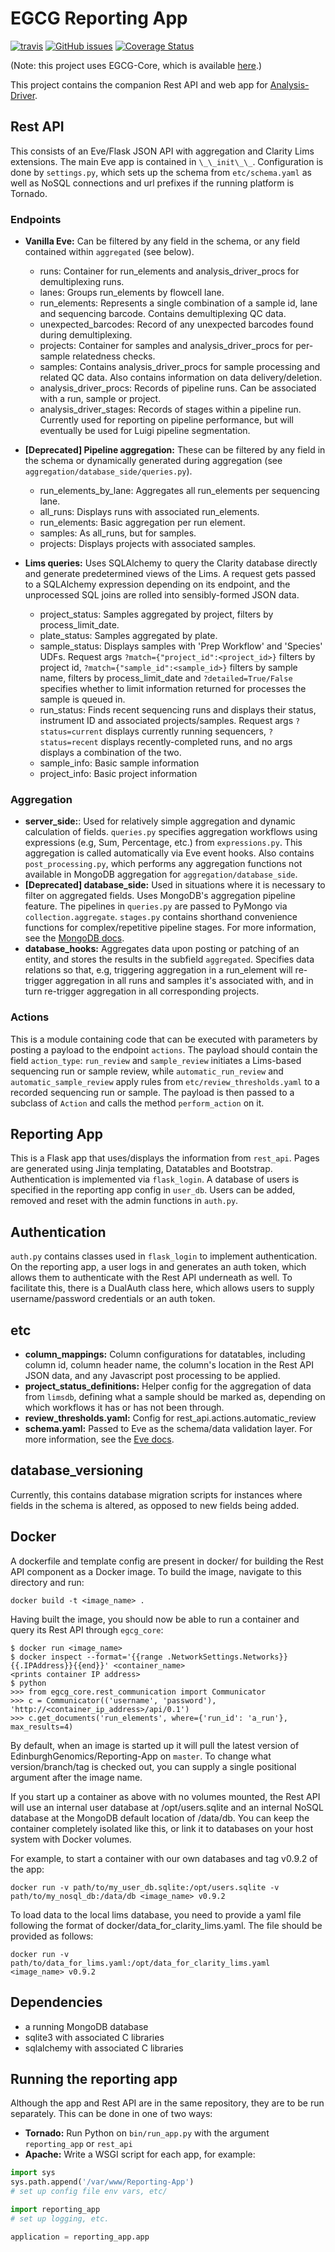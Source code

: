 # EGCG Reporting App
[![travis](https://img.shields.io/travis/EdinburghGenomics/Reporting-App/master.svg)](https://travis-ci.org/EdinburghGenomics/Reporting-App)
[![GitHub issues](https://img.shields.io/github/issues/EdinburghGenomics/Reporting-App.svg)](https://github.com/EdinburghGenomics/Reporting-App/issues)
[![Coverage Status](https://coveralls.io/repos/github/EdinburghGenomics/Reporting-App/badge.svg)](https://coveralls.io/github/EdinburghGenomics/Reporting-App)

(Note: this project uses EGCG-Core, which is available [here](https://github.com/EdinburghGenomics/EGCG-Core.git).)

This project contains the companion Rest API and web app for [Analysis-Driver](https://github.com/EdinburghGenomics/Analysis-Driver).


## Rest API
This consists of an Eve/Flask JSON API with aggregation and Clarity Lims extensions. The main Eve app is contained in
`\_\_init\_\_`. Configuration is done by `settings.py`, which sets up the schema from `etc/schema.yaml` as well as NoSQL
connections and url prefixes if the running platform is Tornado.


### Endpoints
- __Vanilla Eve:__ Can be filtered by any field in the schema, or any field contained within `aggregated` (see below).
  - runs: Container for run_elements and analysis_driver_procs for demultiplexing runs.
  - lanes: Groups run_elements by flowcell lane.
  - run_elements: Represents a single combination of a sample id, lane and sequencing barcode. Contains
    demultiplexing QC data.
  - unexpected_barcodes: Record of any unexpected barcodes found during demultiplexing.
  - projects: Container for samples and analysis_driver_procs for per-sample relatedness checks.
  - samples: Contains analysis_driver_procs for sample processing and related QC data. Also contains information on data
    delivery/deletion.
  - analysis_driver_procs: Records of pipeline runs. Can be associated with a run, sample or project.
  - analysis_driver_stages: Records of stages within a pipeline run. Currently used for reporting on
    pipeline performance, but will eventually be used for Luigi pipeline segmentation.

- __[Deprecated] Pipeline aggregation:__ These can be filtered by any field in the schema or dynamically generated during
  aggregation (see `aggregation/database_side/queries.py`).
  - run_elements_by_lane: Aggregates all run_elements per sequencing lane.
  - all_runs: Displays runs with associated run_elements.
  - run_elements: Basic aggregation per run element.
  - samples: As all_runs, but for samples.
  - projects: Displays projects with associated samples.

- __Lims queries:__ Uses SQLAlchemy to query the Clarity database directly and generate predetermined views of the Lims.
  A request gets passed to a SQLAlchemy expression depending on its endpoint, and the unprocessed SQL joins are rolled
  into sensibly-formed JSON data.
  - project_status: Samples aggregated by project, filters by process_limit_date.
  - plate_status: Samples aggregated by plate.
  - sample_status: Displays samples with 'Prep Workflow' and 'Species' UDFs. Request args `?match={"project_id":<project_id>}`
    filters by project id, `?match={"sample_id":<sample_id>}` filters by sample name, filters by process_limit_date and `?detailed=True/False`
    specifies whether to limit information returned for processes the sample is queued in.
  - run_status: Finds recent sequencing runs and displays their status, instrument ID and associated projects/samples.
    Request args `?status=current` displays currently running sequencers, `?status=recent`
    displays recently-completed runs, and no args displays a combination of the two.
  - sample_info: Basic sample information
  - project_info: Basic project information


### Aggregation
- __server_side:__: Used for relatively simple aggregation and dynamic calculation of fields. `queries.py`
  specifies aggregation workflows using expressions (e.g, Sum, Percentage, etc.) from `expressions.py`. This
  aggregation is called automatically via Eve event hooks. Also contains `post_processing.py`, which performs
  any aggregation functions not available in MongoDB aggregation for `aggregation/database_side`.
- __[Deprecated] database_side:__ Used in situations where it is necessary to filter on aggregated fields. Uses MongoDB's
  aggregation pipeline feature. The pipelines in `queries.py` are passed to PyMongo via `collection.aggregate`.
  `stages.py` contains shorthand convenience functions for complex/repetitive pipeline stages. For more
  information, see the [MongoDB docs](https://docs.mongodb.com/manual/core/aggregation-pipeline/).
- __database_hooks:__ Aggregates data upon posting or patching of an entity, and stores the results in the subfield
  `aggregated`. Specifies data relations so that, e.g, triggering aggregation in a run_element will re-trigger
   aggregation in all runs and samples it's associated with, and in turn re-trigger aggregation in all corresponding
   projects.


### Actions
This is a module containing code that can be executed with parameters by posting a payload to the endpoint `actions`.
The payload should contain the field `action_type`: `run_review` and `sample_review` initiates a Lims-based sequencing
run or sample review, while `automatic_run_review` and `automatic_sample_review` apply rules from
`etc/review_thresholds.yaml` to a recorded sequencing run or sample. The payload is then passed to a subclass of
`Action` and calls the method `perform_action` on it.


## Reporting App
This is a Flask app that uses/displays the information from `rest_api`. Pages are generated using Jinja
templating, Datatables and Bootstrap. Authentication is implemented via `flask_login`. A database of users is specified in the reporting app config
in `user_db`. Users can be added, removed and reset with the admin functions in `auth.py`.


## Authentication
`auth.py` contains classes used in `flask_login` to implement authentication. On the reporting app, a user logs in and
generates an auth token, which allows them to authenticate with the Rest API underneath as well. To facilitate this,
there is a DualAuth class here, which allows users to supply username/password credentials or an auth token.


## etc
- __column_mappings:__ Column configurations for datatables, including column id, column header name, the
  column's location in the Rest API JSON data, and any Javascript post processing to be applied.
- __project_status_definitions:__ Helper config for the aggregation of data from `limsdb`, defining what a
  sample should be marked as, depending on which workflows it has or has not been through.
- __review_thresholds.yaml:__ Config for rest_api.actions.automatic_review
- __schema.yaml:__ Passed to Eve as the schema/data validation layer. For more information, see the
  [Eve docs](http://python-eve.org/config.html#schema).


## database_versioning
Currently, this contains database migration scripts for instances where fields in the schema is altered, as opposed to
new fields being added.


## Docker
A dockerfile and template config are present in docker/ for building the Rest API component as a Docker image. To build
the image, navigate to this directory and run:

`docker build -t <image_name> .`


Having built the image, you should now be able to run a container and query its Rest API through `egcg_core`:

    $ docker run <image_name>
    $ docker inspect --format='{{range .NetworkSettings.Networks}}{{.IPAddress}}{{end}}' <container_name>
    <prints container IP address>
    $ python
    >>> from egcg_core.rest_communication import Communicator
    >>> c = Communicator(('username', 'password'), 'http://<container_ip_address>/api/0.1')
    >>> c.get_documents('run_elements', where={'run_id': 'a_run'}, max_results=4)

By default, when an image is started up it will pull the latest version of EdinburghGenomics/Reporting-App on
`master`. To change what version/branch/tag is checked out, you can supply a single positional argument after
the image name.

If you start up a container as above with no volumes mounted, the Rest API will use an internal user database
at /opt/users.sqlite and an internal NoSQL database at the MongoDB default location of /data/db. You can keep
the container completely isolated like this, or link it to databases on your host system with Docker volumes.

For example, to start a container with our own databases and tag v0.9.2 of the app:

    docker run -v path/to/my_user_db.sqlite:/opt/users.sqlite -v path/to/my_nosql_db:/data/db <image_name> v0.9.2

To load data to the local lims database, you need to provide a yaml file following the format of 
docker/data_for_clarity_lims.yaml. The file should be provided as follows:

    docker run -v path/to/data_for_lims.yaml:/opt/data_for_clarity_lims.yaml <image_name> v0.9.2

## Dependencies
- a running MongoDB database
- sqlite3 with associated C libraries
- sqlalchemy with associated C libraries


## Running the reporting app
Although the app and Rest API are in the same repository, they are to be run separately. This can be done in
one of two ways:
- __Tornado:__ Run Python on `bin/run_app.py` with the argument `reporting_app` or `rest_api`
- __Apache:__ Write a WSGI script for each app, for example:

```python
import sys
sys.path.append('/var/www/Reporting-App')
# set up config file env vars, etc/

import reporting_app
# set up logging, etc.

application = reporting_app.app
```
